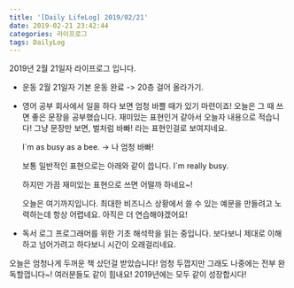 ```yaml
---
title: '[Daily LifeLog] 2019/02/21'
date: 2019-02-21 23:42:44
categories: 라이프로그
tags: DailyLog
---
```



2019년 2월 21일자 라이프로그 입니다.

- 운동
	2월 21일자 기본 운동 완료
	-> 20층 걸어 올라가기.

- 영어 공부
	회사에서 일을 하다 보면 엄청 바쁠 때가 있기 마련이죠!
	오늘은 그 때 쓰면 좋은 문장을 공부했습니다.
	재미있는 표현인거 같아서 오늘자 내용으로 적습니다!
	그냥 문장만 보면, 벌처럼 바빠! 라는 표현인걸로 보여지네요.

	I`m as busy as a bee.
	-> 나 엄청 바빠!

	보통 일반적인 표현으로는 아래와 같이 씁니다.
	I`m really busy.
	
	하지만 가끔 재미있는 표현으로 쓰면 어떨까 하네요~!

	오늘은 여기까지입니다.
	최대한 비즈니스 상황에서 쓸 수 있는 예문을 만들려고 노력하는데 항상 어렵네요.
	아직은 더 연습해야겠어요!

- 독서 로그
	프로그래머를 위한 기초 해석학을 읽는 중입니다.
	보다보니 제대로 이해하고 넘어가려고 하다보니 시간이 오래걸리네요.

오늘은 엄청나게 두꺼운 책 샀던걸 받았습니다!
엄청 두껍지만 그래도 나중에는 전부 완독할껍니다~!
여러분들도 같이 힘내요!
2019년에는 모두 같이 성장합시다!

